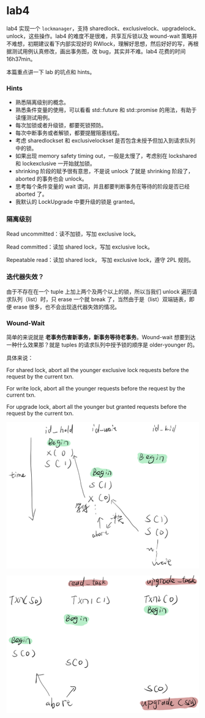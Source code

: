 # lab4

lab4 实现一个 `lockmanager`，支持 sharedlock、exclusivelock、upgradelock、unlock，这些操作。lab4 的难度不是很难，共享互斥锁以及 wound-wait 策略并不难想，初期建议看下内部实现好的 RWlock，理解好思想，然后好好的写，再根据测试用例认真修改，画出事务图，改 bug，其实并不难。lab4 花费的时间 16h37min。

本篇重点讲一下 lab 的坑点和 hints。

### Hints

* 熟悉隔离级别的概念。
* 熟悉条件变量的使用，可以看看 std::future 和 std::promise 的用法，有助于读懂测试用例。
* 每次加锁或者升级锁，都要死锁预防。
* 每次中断事务或者解锁，都要提醒阻塞线程。
* 考虑 sharedlockset 和 exclusivelockset 是否包含未授予但加入到请求队列中的锁。
* 如果出现 memory safety timing out，一般是太慢了，考虑别在 lockshared 和 lockexclusive 一开始就加锁。
* shrinking 阶段的赋予很有意思，不是说 unlock 了就是 shrinking 阶段了，aborted 的事务也会 unlock。
* 思考每个条件变量的 wait 谓词，并且都要判断事务在等待的阶段是否已经 aborted 了。
* 我默认的 LockUpgrade 中要升级的锁是 granted。

### 隔离级别

Read uncommitted：读不加锁，写加 exclusive lock。&#x20;

Read committed：读加 shared lock，写加 exclusive lock。&#x20;

Repeatable read：读加 shared lock， 写加 exclusive lock，遵守 2PL 规则。

### 迭代器失效？

由于不存在在一个 tuple 上加上两个及两个以上的锁，所以当我们 unlock 遍历请求队列（list）时，只 erase 一个就 break 了，当然由于是（list）双端链表，即便 erase 很多，也不会出现迭代器失效的情况。

### Wound-Wait

简单的来说就是 **老事务伤害新事务，新事务等待老事务**。Wound-wait 想要到达一种什么效果那？就是 tuples 的请求队列中授予锁的顺序是 older-younger 的。

具体来说：&#x20;

For shared lock, abort all the younger exclusive lock requests before the request by the current txn.&#x20;

For write lock, abort all the younger requests before the request by the current txn.&#x20;

For upgrade lock, abort all the younger but granted requests before the request by the current txn.

![](../.gitbook/assets/wound-wait-exclusive.png)

![](../.gitbook/assets/wound-wait-upgrade.png)
